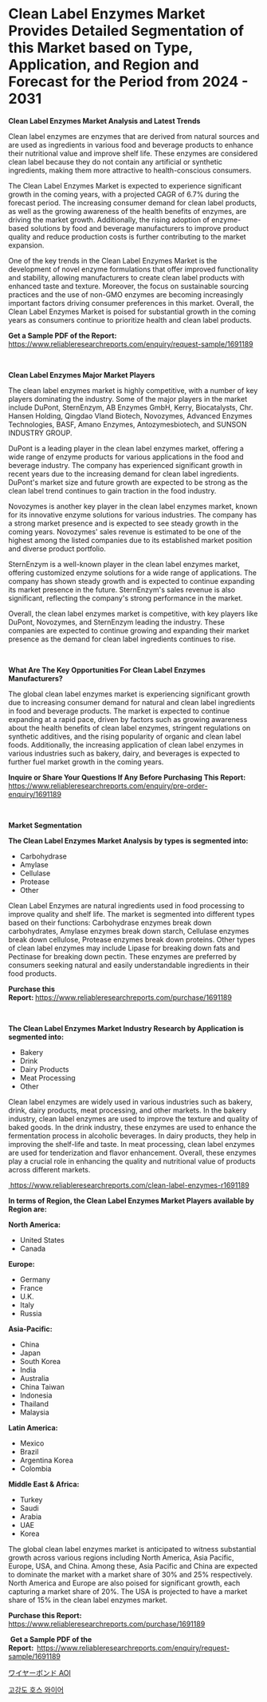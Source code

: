<p><h1>Clean Label Enzymes Market Provides Detailed Segmentation of this Market based on Type, Application, and Region and Forecast for the Period from 2024 - 2031</h1></p><p><strong>Clean Label Enzymes Market Analysis and Latest Trends</strong></p>
<p><p>Clean label enzymes are enzymes that are derived from natural sources and are used as ingredients in various food and beverage products to enhance their nutritional value and improve shelf life. These enzymes are considered clean label because they do not contain any artificial or synthetic ingredients, making them more attractive to health-conscious consumers.</p><p>The Clean Label Enzymes Market is expected to experience significant growth in the coming years, with a projected CAGR of 6.7% during the forecast period. The increasing consumer demand for clean label products, as well as the growing awareness of the health benefits of enzymes, are driving the market growth. Additionally, the rising adoption of enzyme-based solutions by food and beverage manufacturers to improve product quality and reduce production costs is further contributing to the market expansion.</p><p>One of the key trends in the Clean Label Enzymes Market is the development of novel enzyme formulations that offer improved functionality and stability, allowing manufacturers to create clean label products with enhanced taste and texture. Moreover, the focus on sustainable sourcing practices and the use of non-GMO enzymes are becoming increasingly important factors driving consumer preferences in this market. Overall, the Clean Label Enzymes Market is poised for substantial growth in the coming years as consumers continue to prioritize health and clean label products.</p></p>
<p><strong>Get a Sample PDF of the Report:&nbsp;</strong> <a href="https://www.reliableresearchreports.com/enquiry/request-sample/1691189">https://www.reliableresearchreports.com/enquiry/request-sample/1691189</a></p>
<p>&nbsp;</p>
<p><strong>Clean Label Enzymes Major Market Players</strong></p>
<p><p>The clean label enzymes market is highly competitive, with a number of key players dominating the industry. Some of the major players in the market include DuPont, SternEnzym, AB Enzymes GmbH, Kerry, Biocatalysts, Chr. Hansen Holding, Qingdao Vland Biotech, Novozymes, Advanced Enzymes Technologies, BASF, Amano Enzymes, Antozymesbiotech, and SUNSON INDUSTRY GROUP.</p><p>DuPont is a leading player in the clean label enzymes market, offering a wide range of enzyme products for various applications in the food and beverage industry. The company has experienced significant growth in recent years due to the increasing demand for clean label ingredients. DuPont's market size and future growth are expected to be strong as the clean label trend continues to gain traction in the food industry.</p><p>Novozymes is another key player in the clean label enzymes market, known for its innovative enzyme solutions for various industries. The company has a strong market presence and is expected to see steady growth in the coming years. Novozymes' sales revenue is estimated to be one of the highest among the listed companies due to its established market position and diverse product portfolio.</p><p>SternEnzym is a well-known player in the clean label enzymes market, offering customized enzyme solutions for a wide range of applications. The company has shown steady growth and is expected to continue expanding its market presence in the future. SternEnzym's sales revenue is also significant, reflecting the company's strong performance in the market.</p><p>Overall, the clean label enzymes market is competitive, with key players like DuPont, Novozymes, and SternEnzym leading the industry. These companies are expected to continue growing and expanding their market presence as the demand for clean label ingredients continues to rise.</p></p>
<p>&nbsp;</p>
<p><strong>What Are The Key Opportunities For Clean Label Enzymes Manufacturers?</strong></p>
<p><p>The global clean label enzymes market is experiencing significant growth due to increasing consumer demand for natural and clean label ingredients in food and beverage products. The market is expected to continue expanding at a rapid pace, driven by factors such as growing awareness about the health benefits of clean label enzymes, stringent regulations on synthetic additives, and the rising popularity of organic and clean label foods. Additionally, the increasing application of clean label enzymes in various industries such as bakery, dairy, and beverages is expected to further fuel market growth in the coming years.</p></p>
<p><strong>Inquire or Share Your Questions If Any Before Purchasing This Report:</strong> <a href="https://www.reliableresearchreports.com/enquiry/pre-order-enquiry/1691189">https://www.reliableresearchreports.com/enquiry/pre-order-enquiry/1691189</a></p>
<p>&nbsp;</p>
<p><strong>Market Segmentation</strong></p>
<p><strong>The Clean Label Enzymes Market Analysis by types is segmented into:</strong></p>
<p><ul><li>Carbohydrase</li><li>Amylase</li><li>Cellulase</li><li>Protease</li><li>Other</li></ul></p>
<p><p>Clean Label Enzymes are natural ingredients used in food processing to improve quality and shelf life. The market is segmented into different types based on their functions: Carbohydrase enzymes break down carbohydrates, Amylase enzymes break down starch, Cellulase enzymes break down cellulose, Protease enzymes break down proteins. Other types of clean label enzymes may include Lipase for breaking down fats and Pectinase for breaking down pectin. These enzymes are preferred by consumers seeking natural and easily understandable ingredients in their food products.</p></p>
<p><strong>Purchase this Report:&nbsp;</strong><a href="https://www.reliableresearchreports.com/purchase/1691189">https://www.reliableresearchreports.com/purchase/1691189</a></p>
<p>&nbsp;</p>
<p><strong>The Clean Label Enzymes Market Industry Research by Application is segmented into:</strong></p>
<p><ul><li>Bakery</li><li>Drink</li><li>Dairy Products</li><li>Meat Processing</li><li>Other</li></ul></p>
<p><p>Clean label enzymes are widely used in various industries such as bakery, drink, dairy products, meat processing, and other markets. In the bakery industry, clean label enzymes are used to improve the texture and quality of baked goods. In the drink industry, these enzymes are used to enhance the fermentation process in alcoholic beverages. In dairy products, they help in improving the shelf-life and taste. In meat processing, clean label enzymes are used for tenderization and flavor enhancement. Overall, these enzymes play a crucial role in enhancing the quality and nutritional value of products across different markets.</p></p>
<p><a href="https://www.reliableresearchreports.com/clean-label-enzymes-r1691189">&nbsp;https://www.reliableresearchreports.com/clean-label-enzymes-r1691189</a></p>
<p><strong>In terms of Region, the Clean Label Enzymes Market Players available by Region are:</strong></p>
<p>
    <p> <strong> North America: </strong>
        <ul>
            <li>United States</li>
            <li>Canada</li>
        </ul>
        </p> 
    <p> <strong> Europe: </strong>
        <ul>
            <li>Germany</li>
            <li>France</li>
            <li>U.K.</li>
            <li>Italy</li>
            <li>Russia</li>
        </ul>
        </p> 
    <p> <strong> Asia-Pacific: </strong>
        <ul>
            <li>China</li>
            <li>Japan</li>
            <li>South Korea</li>
            <li>India</li>
            <li>Australia</li>
            <li>China Taiwan</li>
            <li>Indonesia</li>
            <li>Thailand</li>
            <li>Malaysia</li>
        </ul>
        </p> 
    <p> <strong> Latin America: </strong>
        <ul>
            <li>Mexico</li>
            <li>Brazil</li>
            <li>Argentina Korea</li>
            <li>Colombia</li>
        </ul>
        </p> 
    <p> <strong> Middle East & Africa: </strong>
        <ul>
            <li>Turkey</li>
            <li>Saudi</li>
            <li>Arabia</li>
            <li>UAE</li>
            <li>Korea</li>
        </ul>
    </p>
    </p>
<p><p>The global clean label enzymes market is anticipated to witness substantial growth across various regions including North America, Asia Pacific, Europe, USA, and China. Among these, Asia Pacific and China are expected to dominate the market with a market share of 30% and 25% respectively. North America and Europe are also poised for significant growth, each capturing a market share of 20%. The USA is projected to have a market share of 15% in the clean label enzymes market.</p></p>
<p><strong>Purchase this Report: </strong><a href="https://www.reliableresearchreports.com/purchase/1691189">https://www.reliableresearchreports.com/purchase/1691189</a></p>
<p>&nbsp;<strong>Get a Sample PDF of the Report:&nbsp;&nbsp;</strong><a href="https://www.reliableresearchreports.com/enquiry/request-sample/1691189">https://www.reliableresearchreports.com/enquiry/request-sample/1691189</a></p>
<p><strong></strong></p>
<p><p><a href="https://medium.com/@stefansmith00/%E3%83%AF%E3%82%A4%E3%83%A4%E3%83%9C%E3%83%B3%E3%83%89aoi%E5%B8%82%E5%A0%B4%E5%88%86%E6%9E%90-%E3%81%9D%E3%81%AEcagr-%E5%B8%82%E5%A0%B4%E3%82%BB%E3%82%B0%E3%83%A1%E3%83%B3%E3%83%86%E3%83%BC%E3%82%B7%E3%83%A7%E3%83%B3-%E3%81%8A%E3%82%88%E3%81%B3%E3%82%B0%E3%83%AD%E3%83%BC%E3%83%90%E3%83%AB%E7%94%A3%E6%A5%AD%E6%A6%82%E8%A6%81-d6cfec93c4db">ワイヤーボンド AOI</a></p><p><a href="https://medium.com/@ineskuvalis/%EA%B3%A0%EA%B0%95%EB%8F%84-%ED%98%B8%EC%8A%A4-%EC%99%80%EC%9D%B4%EC%96%B4-%EC%8B%9C%EC%9E%A5-%EC%A7%80%ED%91%9C-%ED%95%B4%EB%8F%85-%EC%8B%9C%EC%9E%A5-%EC%A0%90%EC%9C%A0%EC%9C%A8-%ED%8A%B8%EB%A0%8C%EB%93%9C-%EB%B0%8F-%EC%84%B1%EC%9E%A5-%ED%8C%A8%ED%84%B4-16592061d90b">고강도 호스 와이어</a></p></p>